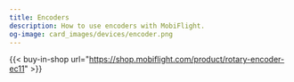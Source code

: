 ```yaml
---
title: Encoders
description: How to use encoders with MobiFlight.
og-image: card_images/devices/encoder.png
---
```


{{< buy-in-shop url="https://shop.mobiflight.com/product/rotary-encoder-ec11" >}}
